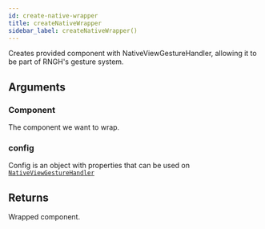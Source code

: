 ```yaml
---
id: create-native-wrapper
title: createNativeWrapper
sidebar_label: createNativeWrapper()
---
```


Creates provided component with NativeViewGestureHandler, allowing it to be part of RNGH's
gesture system.

## Arguments

### Component

The component we want to wrap.

### config

Config is an object with properties that can be used on [`NativeViewGestureHandler`](nativeview-gh.md)

## Returns

Wrapped component.
